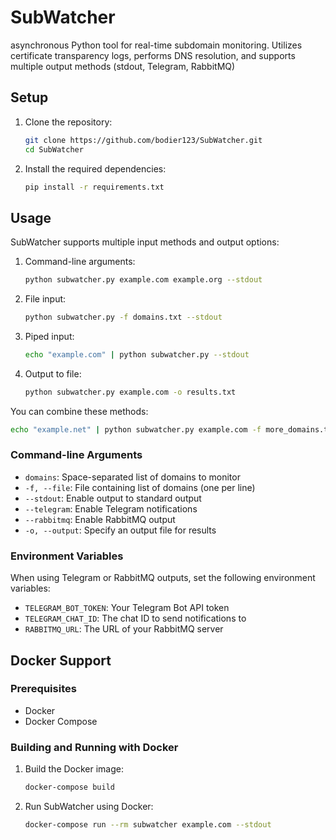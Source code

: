 # SubWatcher

asynchronous Python tool for real-time subdomain monitoring. Utilizes certificate transparency logs, performs DNS resolution, and supports multiple output methods (stdout, Telegram, RabbitMQ)

## Setup

1. Clone the repository:
   ```bash
   git clone https://github.com/bodier123/SubWatcher.git
   cd SubWatcher
   ```

2. Install the required dependencies:
   ```bash
   pip install -r requirements.txt
   ```

## Usage

SubWatcher supports multiple input methods and output options:

1. Command-line arguments:
   ```bash
   python subwatcher.py example.com example.org --stdout
   ```

2. File input:
   ```bash
   python subwatcher.py -f domains.txt --stdout
   ```

3. Piped input:
   ```bash
   echo "example.com" | python subwatcher.py --stdout
   ```

4. Output to file:
   ```bash
   python subwatcher.py example.com -o results.txt
   ```

You can combine these methods:
```bash
echo "example.net" | python subwatcher.py example.com -f more_domains.txt -o results.txt --stdout --telegram
```

### Command-line Arguments

- `domains`: Space-separated list of domains to monitor
- `-f, --file`: File containing list of domains (one per line)
- `--stdout`: Enable output to standard output
- `--telegram`: Enable Telegram notifications
- `--rabbitmq`: Enable RabbitMQ output
- `-o, --output`: Specify an output file for results

### Environment Variables

When using Telegram or RabbitMQ outputs, set the following environment variables:

- `TELEGRAM_BOT_TOKEN`: Your Telegram Bot API token
- `TELEGRAM_CHAT_ID`: The chat ID to send notifications to
- `RABBITMQ_URL`: The URL of your RabbitMQ server

## Docker Support

### Prerequisites

- Docker
- Docker Compose

### Building and Running with Docker

1. Build the Docker image:
   ```bash
   docker-compose build
   ```

2. Run SubWatcher using Docker:
   ```bash
   docker-compose run --rm subwatcher example.com --stdout
   ```
